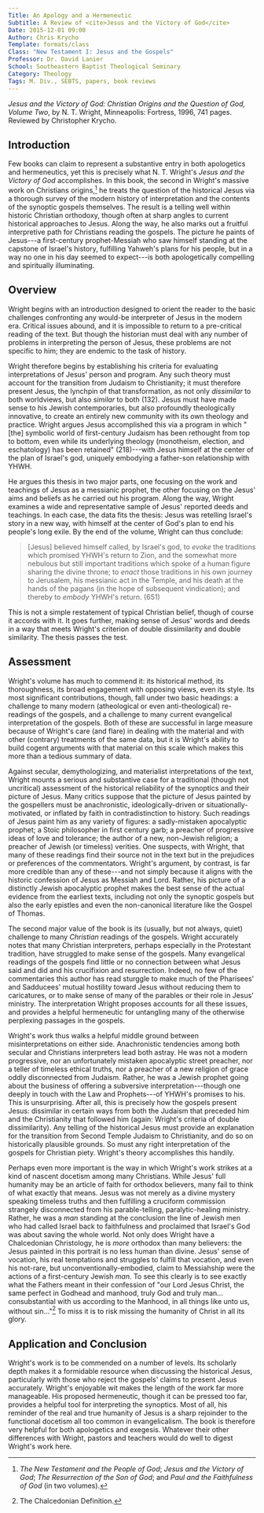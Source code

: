 ```yaml
---
Title: An Apology and a Hermeneutic
Subtitle: A Review of <cite>Jesus and the Victory of God</cite>
Date: 2015-12-01 09:00
Author: Chris Krycho
Template: formats/class
Class: "New Testament I: Jesus and the Gospels"
Professor: Dr. David Lanier
School: Southeastern Baptist Theological Seminary
Category: Theology
Tags: M. Div., SEBTS, papers, book reviews
---
```



_Jesus and the Victory of God: Christian Origins and the Question of God, Volume
Two_, by N. T. Wright, Minneapolis: Fortress, 1996, 741 pages. Reviewed by
Christopher Krycho.


Introduction
------------

Few books can claim to represent a substantive entry in both apologetics and
hermeneutics, yet this is precisely what N. T. Wright's _Jesus and the Victory
of God_ accomplishes. In this book, the second in Wright's massive work on
Christians origins,[^1] he treats the question of the historical Jesus via a
thorough survey of the modern history of interpretation and the contents of the
synoptic gospels themselves. The result is a telling well within historic
Christian orthodoxy, though often at sharp angles to current historical
approaches to Jesus. Along the way, he also marks out a fruitful interpretive
path for Christians reading the gospels. The picture he paints of Jesus---a
first-century prophet-Messiah who saw himself standing at the capstone of
Israel's history, fulfilling Yahweh's plans for his people, but in a way no one
in his day seemed to expect---is both apologetically compelling and spiritually
illuminating.


Overview
--------

Wright begins with an introduction designed to orient the reader to the basic
challenges confronting any would-be interpreter of Jesus in the modern era.
Critical issues abound, and it is impossible to return to a pre-critical reading
of the text. But though the historian must deal with any number of problems in
interpreting the person of Jesus, these problems are not specific to him; they
are endemic to the task of history.

Wright therefore begins by establishing his criteria for evaluating
interpretations of Jesus' person and program. Any such theory must account for
the transition from Judaism to Christianity; it must therefore present Jesus,
the lynchpin of that transformation, as not only *dissimilar* to both
worldviews, but also *similar* to both (132). Jesus must have made sense to his
Jewish contemporaries, but also profoundly theologically innovative, to create
an entirely new community with its own theology and practice. Wright argues
Jesus accomplished this via a program in which "\[the\] symbolic world of
first-century Judaism has been rethought from top to bottom, even while its
underlying theology (monotheism, election, and eschatology) has been retained"
(218)---with Jesus himself at the center of the plan of Israel's god, uniquely
embodying a father-son relationship with
<span class="divine-name tetragrammaton">YHWH</span>.

He argues this thesis in two major parts, one focusing on the work and teachings
of Jesus as a messianic prophet, the other focusing on the Jesus' aims and
beliefs as he carried out his program. Along the way, Wright examines a wide and
representative sample of Jesus' reported deeds and teachings. In each case, the
data fits the thesis: Jesus was retelling Israel's story in a new way, with
himself at the center of God's plan to end his people's long exile. By the end
of the volume, Wright can thus conclude:

> \[Jesus\] believed himself called, by Israel's god, to *evoke* the traditions
> which promised <span class="divine-name tetragrammaton">YHWH</span>'s return
> to Zion, and the somewhat more nebulous but still important traditions which
> spoke of a human figure sharing the divine throne; to *enact* those traditions
> in his own journey to Jerusalem, his messianic act in the Temple, and his
> death at the hands of the pagans (in the hope of subsequent vindication); and
> thereby to *embody* <span class="divine-name tetragrammaton">YHWH</span>'s
> return. (651)

This is not a simple restatement of typical Christian belief, though of course
it accords with it. It goes further, making sense of Jesus' words and deeds in a
way that meets Wright's criterion of double dissimilarity and double similarity.
The thesis passes the test.


Assessment
----------

Wright's volume has much to commend it: its historical method, its thoroughness,
its broad engagement with opposing views, even its style. Its most significant
contributions, though, fall under two basic headings: a challenge to many modern
(atheological or even anti-theological) re-readings of the gospels, and a
challenge to many current evangelical interpretation of the gospels. Both of
these are successful in large measure because of Wright's care (and flare) in
dealing with the material and with other (contrary) treatments of the same data,
but it is Wright's ability to build cogent arguments with that material on this
scale which makes this more than a tedious summary of data.

Against secular, demythologizing, and materialist interpretations of the text,
Wright mounts a serious and substantive case for a traditional (though not
uncritical) assessment of the historical reliability of the synoptics and their
picture of Jesus. Many critics suppose that the picture of Jesus painted by the
gospellers must be anachronistic, ideologically-driven or
situationally-motivated, or inflated by faith in contradistinction to history.
Such readings of Jesus paint him as any variety of figures: a sadly-mistaken
apocalyptic prophet; a Stoic philosopher in first century garb; a preacher of
progressive ideas of love and tolerance; the author of a new, non-Jewish
religion; a preacher of Jewish (or timeless) verities. One suspects, with
Wright, that many of these readings find their source not in the text but in the
prejudices or preferences of the commentators. Wright's argument, by contrast,
is far more credible than any of these---and not simply because it aligns with
the historic confession of Jesus as Messiah and Lord. Rather, his picture of a
distinctly Jewish apocalyptic prophet makes the best sense of the actual
evidence from the earliest texts, including not only the synoptic gospels but
also the early epistles and even the non-canonical literature like the Gospel of
Thomas.

The second major value of the book is its (usually, but not always, quiet)
challenge to many *Christian* readings of the gospels. Wright accurately notes
that many Christian interpreters, perhaps especially in the Protestant
tradition, have struggled to make sense of the gospels. Many evangelical
readings of the gospels find little or no connection between what Jesus said and
did and his crucifixion and resurrection. Indeed, no few of the commentaries
this author has read sturggle to make much of the Pharisees' and Sadducees'
mutual hostility toward Jesus without reducing them to caricatures, or to make
sense of many of the parables or their role in Jesus' ministry. The
interpretation Wright proposes accounts for all these issues, and provides a
helpful hermeneutic for untangling many of the otherwise perplexing passages in
the gospels.

Wright's work thus walks a helpful middle ground between misinterpretations on
either side. Anachronistic tendencies among both secular and Christians
interpreters lead both astray. He was not a modern progressive, nor an
unfortunately mistaken apocalyptic street preacher, nor a teller of timeless
ethical truths, nor a preacher of a new religion of grace oddly disconnected
from Judaism. Rather, he was a Jewish prophet going about the business of
offering a subversive interpretation---though one deeply in touch with the Law
and Prophets---of <span class="divine-name tetragrammaton">YHWH</span>'s
promises to his. This is unsurprising. After all, this is precisely how the
gospels present Jesus: dissimilar in certain ways from both the Judaism that
preceded him and the Christianity that followed him (again: Wright's criteria of
double dissimilarity). Any telling of the historical Jesus must provide an
explanation for the transition from Second Temple Judaism to Christianity, and
do so on historically plausible grounds. So must any right interpretation of the
gospels for Christian piety. Wright's theory accomplishes this handily.

Perhaps even more important is the way in which Wright's work strikes at a kind
of nascent docetism among many Christians. While Jesus' full humanity may be an
article of faith for orthodox believers, many fail to think of what exactly that
means. Jesus was not merely as a divine mystery speaking timeless truths and
then fulfilling a cruciform commission strangely disconnected from his
parable-telling, paralytic-healing ministry. Rather, he was a *man* standing at
the conclusion the line of Jewish men who had called Israel back to faithfulness
and proclaimed that Israel's God was about saving the whole world. Not only does
Wright have a Chalcedonian Christology, he is *more* orthodox than many
believers: the Jesus painted in this portrait is no less human than divine.
Jesus' sense of vocation, his real temptations and struggles to fulfill that
vocation, and even his not-rare, but unconventionally-embodied, claim to
Messiahship were the actions of a first-century Jewish *man*. To see this
clearly is to see exactly what the Fathers meant in their confession of "our
Lord Jesus Christ, the same perfect in Godhead and manhood, truly God and truly
man... consubstantial with us according to the Manhood, in all things like unto
us, without sin..."[^2] To miss it is to risk missing the humanity of Christ in
all its glory.


Application and Conclusion
--------------------------

Wright's work is to be commended on a number of levels. Its scholarly depth
makes it a formidable resource when discussing the historical Jesus,
particularly with those who reject the gospels' claims to present Jesus
accurately. Wright's enjoyable wit makes the length of the work far more
manageable. His proposed hermeneutic, though it can be pressed too far, provides
a helpful tool for interpreting the synoptics. Most of all, his reminder of the
real and true humanity of Jesus is a sharp rejoinder to the functional docetism
all too common in evangelicalism. The book is therefore very helpful for both
apologetics and exegesis. Whatever their other differences with Wright, pastors
and teachers would do well to digest Wright's work here.



[^1]: *The New Testament and the People of God*; _Jesus and the Victory of God_;
    _The Resurrection of the Son of God_; and _Paul and the Faithfulness of God_
    (in two volumes).

[^2]: The Chalcedonian Definition.
